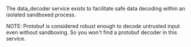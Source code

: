 The data_decoder service exists to facilitate safe data decoding within an
isolated sandboxed process.

NOTE: Protobuf is considered robust enough to decode untrusted input even
without sandboxing. So you won't find a protobuf decoder in this service.
